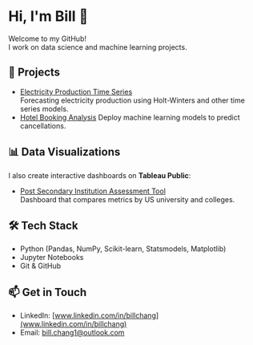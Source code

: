 # Hi, I'm Bill 👋  

Welcome to my GitHub!  
I work on data science and machine learning projects.  

## 🔬 Projects
- [Electricity Production Time Series](https://github.com/your-username/electricity-production-timeseries)  
  Forecasting electricity production using Holt-Winters and other time series models.  
- [Hotel Booking Analysis](https://github.com/billwc/hotel-bookings-analysis)
  Deploy machine learning models to predict cancellations.  

## 📊 Data Visualizations

I also create interactive dashboards on **Tableau Public**:  
- [Post Secondary Institution Assessment Tool](https://public.tableau.com/shared/FRJY5QR7R?:display_count=n&:origin=viz_share_link)  
  Dashboard that compares metrics by US university and colleges.
  
## 🛠️ Tech Stack
- Python (Pandas, NumPy, Scikit-learn, Statsmodels, Matplotlib)  
- Jupyter Notebooks  
- Git & GitHub  

## 📫 Get in Touch
- LinkedIn: [www.linkedin.com/in/billchang](www.linkedin.com/in/billchang)
- Email: bill.chang1@outlook.com 
